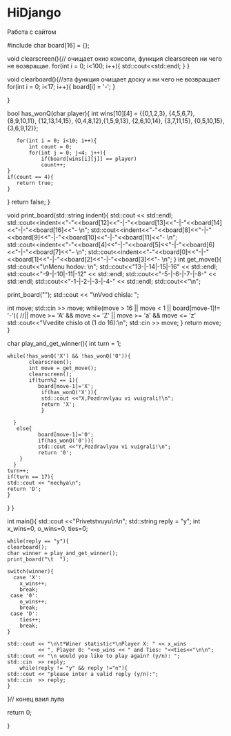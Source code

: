 # HiDjango
Работа с сайтом

#include <iostream>
char board[16] = {};

void clearscreen(){// очищает окно консоли, функция clearscreen ни чего не возвращае.
     for(int i = 0; i<100; i++){
            std::cout<<std::endl;
  }
}

void clearboard(){//эта функция очищает доску и ни чего не возвращает
    for(int i = 0; i<17; i++){
            board[i] = '-';
    }

}

bool has_wonQ(char player){
  int wins[10][4] = {{0,1,2,3}, {4,5,6,7}, {8,9,10,11}, {12,13,14,15}, {0,4,8,12},{1,5,9,13},
                     {2,6,10,14}, {3,7,11,15}, {0,5,10,15}, {3,6,9,12}};

       for(int i = 0; i<10; i++){
           int count = 0;
           for(int j = 0; j<4; j++){
               if(board[wins[i][j]] == player)
               count++;
    }
    if(count == 4){
       return true;
    }
  }
  return false;
}

void print_board(std::string indent){
  std::cout << std::endl;
  std::cout<<indent<<"-"<<board[12]<<"-|-"<<board[13]<<"-|-"<<board[14]<<"-|-"<<board[16]<<"- \n";
  std::cout<<indent<<"-"<<board[8]<<"-|-"<<board[9]<<"-|-"<<board[10]<<"-|-"<<board[11]<<"- \n";
  std::cout<<indent<<"-"<<board[4]<<"-|-"<<board[5]<<"-|-"<<board[6]<<"-|-"<<board[7]<<"- \n";
  std::cout<<indent<<"-"<<board[0]<<"-|-"<<board[1]<<"-|-"<<board[2]<<"-|-"<<board[3]<<"- \n";
}
int get_move(){
     std::cout<<"\nMenu hodov: \n";
  std::cout<<"13-|-14|-15|-16" << std::endl;
  std::cout<<"-9-|-10|-11|-12" << std::endl;
  std::cout<<"-5-|-6-|-7-|-8-" << std::endl;
  std::cout<<"-1-|-2-|-3-|-4-" << std::endl;
  std::cout<<"\n";

print_board("");
std::cout << "\nVvod chisla: ";


  int move;
  std::cin >> move;
  while(move > 16 || move < 1 || board[move-1]!= '-'){ //|| move >= 'A' && move <= 'Z' || move >= 'a' && move <= 'z'
  std::cout<<"Vvedite chislo ot (1 do 16):\n";
  std::cin >> move;
  }
  return move;
}

char play_and_get_winner(){
    int turn = 1;

    while(!has_wonQ('X') && !has_wonQ('0')){
           clearscreen();
           int move = get_move();
           clearscreen();
           if(turn%2 == 1){
              board[move-1]='X';
               if(has_wonQ('X')){
               std::cout <<"X,Pozdravlyau vi vuigrali!\n";
               return 'X';
               }

      }
       else{
              board[move-1]='0';
              if(has_wonQ('0')){
              std::cout <<"Y,Pozdravlyau vi vuigrali!\n";
              return '0';
        }
      }
    turn++;
    if(turn == 17){
    std::cout << "nechya\n";
    return 'D';
    }
  }
}

int main(){
    std::cout <<"Privetstvuyu\n\n";
    std::string reply = "y";
    int x_wins=0, o_wins=0, ties=0;

    while(reply == "y"){
    clearboard();
    char winner = play_and_get_winner();
    print_board("\t  ");

    switch(winner){
      case 'X':
        x_wins++;
        break;
     case '0':
        o_wins++;
        break;
     case 'D':
        ties++;
        break;
    }

    std::cout << "\n\t*Winer statistic*\nPlayer X: " << x_wins
              << ", Player 0: "<<o_wins << " and Ties: "<<ties<<"\n\n";
    std::cout << "\n would you like to play again? (y/n): ";
    std::cin  >> reply;
        while(reply != "y" && reply !="n"){
    std::cout << "please inter a valid reply (y/n):";
    std::cin  >> reply;
    }

   }// конец ваил лупа

  return 0;

}
